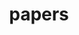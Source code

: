 ---
title: "papers"
layout: categories
permalink: /categories/papers/
author_profile: true
taxonomy: papers
---